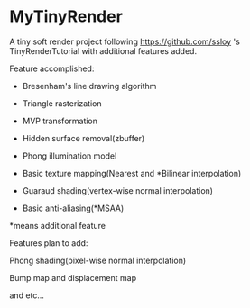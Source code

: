 # MyTinyRender
A tiny soft render project following https://github.com/ssloy 's TinyRenderTutorial with additional features added.

Feature accomplished:

* Bresenham's line drawing algorithm

* Triangle rasterization

* MVP transformation

* Hidden surface removal(zbuffer)

* Phong illumination model

* Basic texture mapping(Nearest and *Bilinear interpolation)

* Guaraud shading(vertex-wise normal interpolation)

* Basic anti-aliasing(*MSAA)

*means additional feature

Features plan to add:

Phong shading(pixel-wise normal interpolation)

Bump map and displacement map

and etc...
